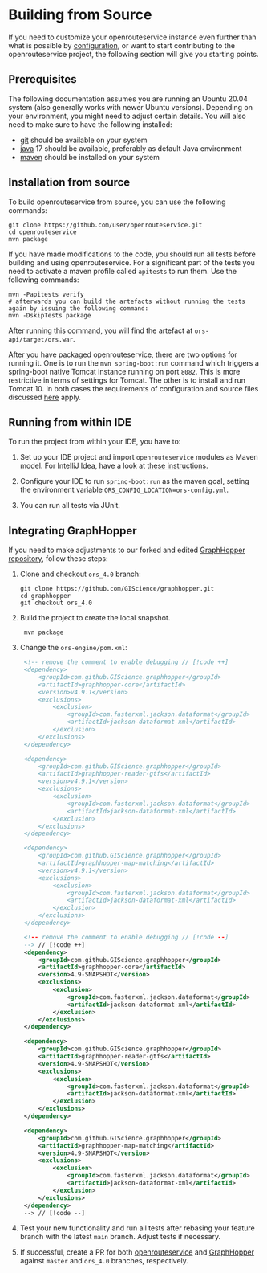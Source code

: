 # Building from Source

If you need to customize your openrouteservice instance even further than what is possible by [configuration](/run-instance/configuration/index.md), or want to start contributing to the openrouteservice project, the following section will give you starting points.

## Prerequisites

The following documentation assumes you are running an Ubuntu 20.04 system (also generally works with newer Ubuntu versions). Depending on your environment, you might need to adjust certain details. You will also need to make sure to have the following installed: 
* [git](https://github.com/git-guides/install-git) should be available on your system
* [java](https://www.java.com/en/) 17 should be available, preferably as default Java environment
* [maven](https://maven.apache.org/) should be installed on your system

## Installation from source

To build openrouteservice from source, you can use the following commands:
```shell
git clone https://github.com/user/openrouteservice.git
cd openrouteservice
mvn package
```

If you have made modifications to the code, you should run all tests before building and using openrouteservice. For a significant part of the tests you need to activate a maven profile called `apitests` to run them. Use the following commands:

```shell
mvn -Papitests verify
# afterwards you can build the artefacts without running the tests again by issuing the following command:
mvn -DskipTests package
```

[//]: # (TODO: overhaul contents below after integrating the jar build PR)
After running this command, you will find the artefact at `ors-api/target/ors.war`. 

After you have packaged openrouteservice, there are two options for running it. One is to run the `mvn spring-boot:run` command which triggers a spring-boot native Tomcat instance running on port `8082`.  This is more restrictive in terms of settings for Tomcat. The other is to install and run Tomcat 10. In both cases the requirements of configuration and source files discussed [here](running-jar-war) apply.

[//]: # (TODO: the part below partly belongs somewhere in the contributing section; running with IDE needs to be overhauled, too, since it does not mention running with spring boot run config)

## Running from within IDE

To run the project from within your IDE, you have to:

  1. Set up your IDE project and import `openrouteservice`
     modules as Maven model.
     For IntelliJ Idea, have a look at [these instructions](/contributing/opening-project-in-intellij.md).

  2. Configure your IDE to run `spring-boot:run` as the maven goal, setting the
     environment variable `ORS_CONFIG_LOCATION=ors-config.yml`.

  3. You can run all tests via JUnit.


## Integrating GraphHopper

If you need to make adjustments to our forked and edited [GraphHopper repository](https://github.com/GIScience/graphhopper), follow these steps:

1. Clone and checkout `ors_4.0` branch:

   ```shell
   git clone https://github.com/GIScience/graphhopper.git
   cd graphhopper
   git checkout ors_4.0
   ```

2. Build the project to create the local snapshot.

   ```shell
    mvn package
   ```

3. Change the `ors-engine/pom.xml`:

   ```xml
    <!-- remove the comment to enable debugging // [!code ++]
    <dependency>
        <groupId>com.github.GIScience.graphhopper</groupId>
        <artifactId>graphhopper-core</artifactId>
        <version>v4.9.1</version>
        <exclusions>
            <exclusion>
                <groupId>com.fasterxml.jackson.dataformat</groupId>
                <artifactId>jackson-dataformat-xml</artifactId>
            </exclusion>
        </exclusions>
    </dependency>

    <dependency>
        <groupId>com.github.GIScience.graphhopper</groupId>
        <artifactId>graphhopper-reader-gtfs</artifactId>
        <version>v4.9.1</version>
        <exclusions>
            <exclusion>
                <groupId>com.fasterxml.jackson.dataformat</groupId>
                <artifactId>jackson-dataformat-xml</artifactId>
            </exclusion>
        </exclusions>
    </dependency>

    <dependency>
        <groupId>com.github.GIScience.graphhopper</groupId>
        <artifactId>graphhopper-map-matching</artifactId>
        <version>v4.9.1</version>
        <exclusions>
            <exclusion>
                <groupId>com.fasterxml.jackson.dataformat</groupId>
                <artifactId>jackson-dataformat-xml</artifactId>
            </exclusion>
        </exclusions>
    </dependency>

    <!-- remove the comment to enable debugging // [!code --]
    --> // [!code ++]
    <dependency>
        <groupId>com.github.GIScience.graphhopper</groupId>
        <artifactId>graphhopper-core</artifactId>
        <version>4.9-SNAPSHOT</version>
        <exclusions>
            <exclusion>
                <groupId>com.fasterxml.jackson.dataformat</groupId>
                <artifactId>jackson-dataformat-xml</artifactId>
            </exclusion>
        </exclusions>
    </dependency>

    <dependency>
        <groupId>com.github.GIScience.graphhopper</groupId>
        <artifactId>graphhopper-reader-gtfs</artifactId>
        <version>4.9-SNAPSHOT</version>
        <exclusions>
            <exclusion>
                <groupId>com.fasterxml.jackson.dataformat</groupId>
                <artifactId>jackson-dataformat-xml</artifactId>
            </exclusion>
        </exclusions>
    </dependency>

    <dependency>
        <groupId>com.github.GIScience.graphhopper</groupId>
        <artifactId>graphhopper-map-matching</artifactId>
        <version>4.9-SNAPSHOT</version>
        <exclusions>
            <exclusion>
                <groupId>com.fasterxml.jackson.dataformat</groupId>
                <artifactId>jackson-dataformat-xml</artifactId>
            </exclusion>
        </exclusions>
    </dependency>
    --> // [!code --]
   ```

4. Test your new functionality and run all tests after rebasing your feature branch with the latest `main` branch. Adjust tests if necessary.

5. If successful, create a PR for both [openrouteservice](https://github.com/GIScience/openrouteservice/pulls) and [GraphHopper](https://github.com/GIScience/graphhopper/pulls) against `master` and `ors_4.0` branches, respectively.
